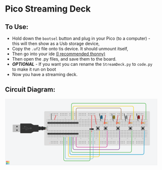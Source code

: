 # Pico Streaming Deck

## To Use:
- Hold down the `bootsel` button and plug in your Pico (to a computer) - this will then show as a Usb storage device, 
- Copy the `.uf2` file onto tis device. It should unmount itself,
- Then go into your ide [(I recommended thonny)](https://www.raspberrypi.org/documentation/pico/getting-started/)
- Then open the .py files, and save them to the board.
- ***OPTIONAL*** - If you want you can rename the `StreamDeck.py` to `code.py` to make it run on boot
- Now you have a streaming deck.


## Circuit Diagram:
![Pico-StreamDeck Ciruit Diagram](Pico-StreamDeck.png)
